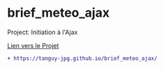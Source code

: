 # brief_meteo_ajax


Project: Initiation à l'Ajax


[Lien vers le Projet](https://tanguy-jpg.github.io/brief_meteo_ajax/)

```diff
+ https://tanguy-jpg.github.io/brief_meteo_ajax/
```
